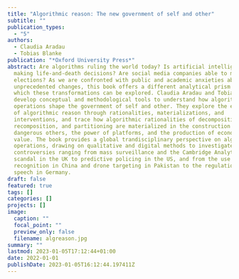 ```yaml
---
title: "Algorithmic reason: The new government of self and other"
subtitle: ""
publication_types:
  - "5"
authors:
  - Claudia Aradau
  - Tobias Blanke
publication: "*Oxford University Press*"
abstract: Are algorithms ruling the world today? Is artificial intelligence
  making life-and-death decisions? Are social media companies able to manipulate
  elections? As we are confronted with public and academic anxieties about
  unprecedented changes, this book offers a different analytical prism through
  which these transformations can be explored. Claudia Aradau and Tobias Blanke
  develop conceptual and methodological tools to understand how algorithmic
  operations shape the government of self and other. They explore the emergence
  of algorithmic reason through rationalities, materializations, and
  interventions, and trace how algorithmic rationalities of decomposition,
  recomposition, and partitioning are materialized in the construction of
  dangerous others, the power of platforms, and the production of economic
  value. The book provides a global trandisciplinary perspective on algorithmic
  operations, drawing on qualitative and digital methods to investigate
  controversies ranging from mass surveillance and the Cambridge Analytica
  scandal in the UK to predictive policing in the US, and from the use of facial
  recognition in China and drone targeting in Pakistan to the regulation of hate
  speech in Germany.
draft: false
featured: true
tags: []
categories: []
projects: []
image:
  caption: ""
  focal_point: ""
  preview_only: false
  filename: algreason.jpg
summary: ""
lastmod: 2023-01-05T17:12:44+01:00
date: 2022-01-01
publishDate: 2023-01-05T16:12:44.197411Z
---
```


